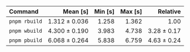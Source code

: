 | Command | Mean [s] | Min [s] | Max [s] | Relative |
|:---|---:|---:|---:|---:|
| `pnpm rbuild` | 1.312 ± 0.036 | 1.258 | 1.362 | 1.00 |
| `pnpm wbuild` | 4.300 ± 0.190 | 3.983 | 4.738 | 3.28 ± 0.17 |
| `pnpm pbuild` | 6.068 ± 0.264 | 5.838 | 6.759 | 4.63 ± 0.24 |
